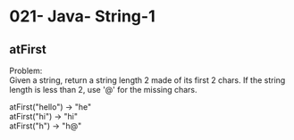 021- Java- String-1
==================

atFirst
-----------

Problem:  
Given a string, return a string length 2 made of its first 2 chars. If the string length is less than 2, use '@' for the missing chars. 
>
atFirst("hello") → "he"  
atFirst("hi") → "hi"  
atFirst("h") → "h@"  